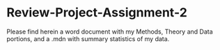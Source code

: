# Review-Project-Assignment-2

Please find herein a word document with my Methods, Theory and Data portions, and a .mdn with summary statistics of my data.

